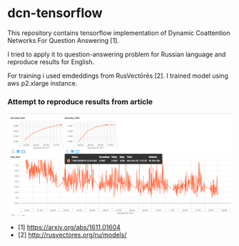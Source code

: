 # dcn-tensorflow

This repository contains tensorflow implementation of Dynamic Coattention Networks For Question Answering [1].

I tried to apply it to question-answering problem for Russian language and reproduce results for English. 

For training i used emdeddings from RusVectōrēs [2]. I trained model using aws p2.xlarge instance.

### Attempt to reproduce results from article

![My best attempt to reproduce results from article](loss_accuracy_en.png)


* [1] https://arxiv.org/abs/1611.01604
* [2] http://rusvectores.org/ru/models/
